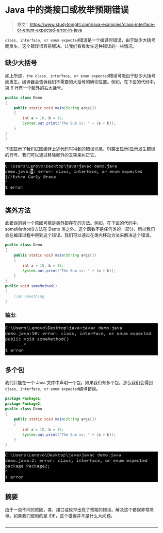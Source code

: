 # Java 中的类接口或枚举预期错误

> 原文：<https://www.studytonight.com/java-examples/class-interface-or-enum-expected-error-in-java>

`class, interface, or enum expected`错误是一个编译时错误，由于缺少大括号而发生。这个错误很容易解决。让我们看看发生这种错误的一些情况。

## 缺少大括号

如上所述，`the class, interface, or enum expected`错误可能由于缺少大括号而发生。编译器会告诉我们不需要的大括号的确切位置。例如，在下面的代码中，第 9 行有一个额外的右大括号。

```java
public class Demo
{
	public static void main(String args[])
	{
		int a = 10, b = 15;
		System.out.print("The Sum is: " + (a + b));
	}
}
}
```

下图显示了我们试图编译上述代码时得到的错误消息。9(突出显示)显示发生错误的行号。我们可以通过移除额外的支架来纠正它。

![Error](img/7e4cb757b115d812e1ce28d173ab143b.png)

## 类外方法

此错误的另一个原因可能是类外部存在的方法。例如，在下面的代码中，someMethod()方法在 Demo 类之外。这个函数不是任何类的一部分，所以我们会在编译过程中得到这个错误。我们可以通过在类内移动方法来解决这个错误。

```java
public class Demo
{
	public static void main(String args[])
	{
		int a = 10, b = 15;
		System.out.print("The Sum is: " + (a + b));
	}
}
public void someMethod()
{
	//do something
} 
```

### 输出:

![Error](img/8c700582bbd72a647ff2ac592c254b5a.png)

## 多个包

我们只能在一个 Java 文件中声明一个包。如果我们有多个包，那么我们会得到`class, interface, or enum expected`编译错误。

```java
package Package1;
package Package2;
public class Demo
{
	public static void main(String args[])
	{
		int a = 10, b = 15;
		System.out.print("The Sum is: " + (a + b));
	}
}
```

![Error](img/379ab633c840c75b9900b6735f629004.png)

## 摘要

由于一些不同的原因，类、接口或枚举出现了预期的错误。解决这个错误非常简单。如果我们使用的是 IDE，这个错误并不是什么大问题。

* * *

* * *